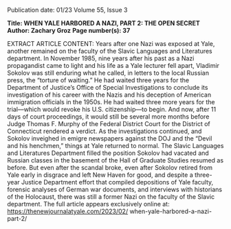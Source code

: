 Publication date: 01/23
Volume 55, Issue 3

**Title: WHEN YALE HARBORED A NAZI, PART 2: THE OPEN SECRET**
**Author: Zachary Groz**
**Page number(s): 37**

EXTRACT ARTICLE CONTENT:
Years after one Nazi was exposed at Yale, another remained on the faculty of the Slavic Languages and Literatures department.
In November 1985, nine years after his past as a Nazi propagandist came to light and his life as a Yale lecturer fell apart, Vladimir Sokolov was still enduring what he called, in letters to the local Russian press, the “torture of waiting.” He had waited three years for the Department of Justice’s Office of Special Investigations to conclude its investigation of his career with the Nazis and his deception of American immigration officials in the 1950s. He had waited three more years for the trial––which would revoke his U.S. citizenship––to begin. And now, after 11 days of court proceedings, it would still be several more months before Judge Thomas F. Murphy of the Federal District Court for the District of Connecticut rendered a verdict. 
As the investigations continued, and Sokolov inveighed in emigre newspapers against the DOJ and the “Devil and his henchmen,” things at Yale returned to normal. The Slavic Languages and Literatures Department filled the position Sokolov had vacated and Russian classes in the basement of the Hall of Graduate Studies resumed as before.
But even after the scandal broke, even after Sokolov retired from Yale early in disgrace and left New Haven for good, and despite a three-year Justice Department effort that compiled depositions of Yale faculty, forensic analyses of German war documents, and interviews with historians of the Holocaust, there was still a former Nazi on the faculty of the Slavic department.
The full article appears exclusively online at: 
https://thenewjournalatyale.com/2023/02/
when-yale-harbored-a-nazi-part-2/